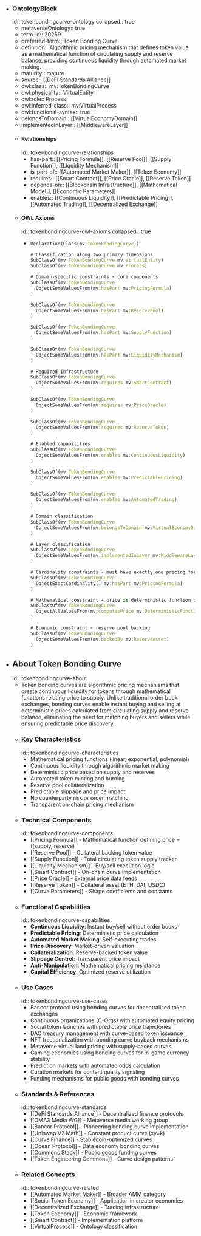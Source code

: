 - ### OntologyBlock
  id:: tokenbondingcurve-ontology
  collapsed:: true
	- metaverseOntology:: true
	- term-id:: 20269
	- preferred-term:: Token Bonding Curve
	- definition:: Algorithmic pricing mechanism that defines token value as a mathematical function of circulating supply and reserve balance, providing continuous liquidity through automated market making.
	- maturity:: mature
	- source:: [[DeFi Standards Alliance]]
	- owl:class:: mv:TokenBondingCurve
	- owl:physicality:: VirtualEntity
	- owl:role:: Process
	- owl:inferred-class:: mv:VirtualProcess
	- owl:functional-syntax:: true
	- belongsToDomain:: [[VirtualEconomyDomain]]
	- implementedInLayer:: [[MiddlewareLayer]]
	- #### Relationships
	  id:: tokenbondingcurve-relationships
		- has-part:: [[Pricing Formula]], [[Reserve Pool]], [[Supply Function]], [[Liquidity Mechanism]]
		- is-part-of:: [[Automated Market Maker]], [[Token Economy]]
		- requires:: [[Smart Contract]], [[Price Oracle]], [[Reserve Token]]
		- depends-on:: [[Blockchain Infrastructure]], [[Mathematical Model]], [[Economic Parameters]]
		- enables:: [[Continuous Liquidity]], [[Predictable Pricing]], [[Automated Trading]], [[Decentralized Exchange]]
	- #### OWL Axioms
	  id:: tokenbondingcurve-owl-axioms
	  collapsed:: true
		- ```clojure
		  Declaration(Class(mv:TokenBondingCurve))

		  # Classification along two primary dimensions
		  SubClassOf(mv:TokenBondingCurve mv:VirtualEntity)
		  SubClassOf(mv:TokenBondingCurve mv:Process)

		  # Domain-specific constraints - core components
		  SubClassOf(mv:TokenBondingCurve
		    ObjectSomeValuesFrom(mv:hasPart mv:PricingFormula)
		  )

		  SubClassOf(mv:TokenBondingCurve
		    ObjectSomeValuesFrom(mv:hasPart mv:ReservePool)
		  )

		  SubClassOf(mv:TokenBondingCurve
		    ObjectSomeValuesFrom(mv:hasPart mv:SupplyFunction)
		  )

		  SubClassOf(mv:TokenBondingCurve
		    ObjectSomeValuesFrom(mv:hasPart mv:LiquidityMechanism)
		  )

		  # Required infrastructure
		  SubClassOf(mv:TokenBondingCurve
		    ObjectSomeValuesFrom(mv:requires mv:SmartContract)
		  )

		  SubClassOf(mv:TokenBondingCurve
		    ObjectSomeValuesFrom(mv:requires mv:PriceOracle)
		  )

		  SubClassOf(mv:TokenBondingCurve
		    ObjectSomeValuesFrom(mv:requires mv:ReserveToken)
		  )

		  # Enabled capabilities
		  SubClassOf(mv:TokenBondingCurve
		    ObjectSomeValuesFrom(mv:enables mv:ContinuousLiquidity)
		  )

		  SubClassOf(mv:TokenBondingCurve
		    ObjectSomeValuesFrom(mv:enables mv:PredictablePricing)
		  )

		  SubClassOf(mv:TokenBondingCurve
		    ObjectSomeValuesFrom(mv:enables mv:AutomatedTrading)
		  )

		  # Domain classification
		  SubClassOf(mv:TokenBondingCurve
		    ObjectSomeValuesFrom(mv:belongsToDomain mv:VirtualEconomyDomain)
		  )

		  # Layer classification
		  SubClassOf(mv:TokenBondingCurve
		    ObjectSomeValuesFrom(mv:implementedInLayer mv:MiddlewareLayer)
		  )

		  # Cardinality constraints - must have exactly one pricing formula
		  SubClassOf(mv:TokenBondingCurve
		    ObjectExactCardinality(1 mv:hasPart mv:PricingFormula)
		  )

		  # Mathematical constraint - price is deterministic function of supply
		  SubClassOf(mv:TokenBondingCurve
		    ObjectAllValuesFrom(mv:computesPrice mv:DeterministicFunction)
		  )

		  # Economic constraint - reserve pool backing
		  SubClassOf(mv:TokenBondingCurve
		    ObjectSomeValuesFrom(mv:backedBy mv:ReserveAsset)
		  )
		  ```
- ## About Token Bonding Curve
  id:: tokenbondingcurve-about
	- Token bonding curves are algorithmic pricing mechanisms that create continuous liquidity for tokens through mathematical functions relating price to supply. Unlike traditional order book exchanges, bonding curves enable instant buying and selling at deterministic prices calculated from circulating supply and reserve balance, eliminating the need for matching buyers and sellers while ensuring predictable price discovery.
	- ### Key Characteristics
	  id:: tokenbondingcurve-characteristics
		- Mathematical pricing functions (linear, exponential, polynomial)
		- Continuous liquidity through algorithmic market making
		- Deterministic price based on supply and reserves
		- Automated token minting and burning
		- Reserve pool collateralization
		- Predictable slippage and price impact
		- No counterparty risk or order matching
		- Transparent on-chain pricing mechanism
	- ### Technical Components
	  id:: tokenbondingcurve-components
		- [[Pricing Formula]] - Mathematical function defining price = f(supply, reserve)
		- [[Reserve Pool]] - Collateral backing token value
		- [[Supply Function]] - Total circulating token supply tracker
		- [[Liquidity Mechanism]] - Buy/sell execution logic
		- [[Smart Contract]] - On-chain curve implementation
		- [[Price Oracle]] - External price data feeds
		- [[Reserve Token]] - Collateral asset (ETH, DAI, USDC)
		- [[Curve Parameters]] - Shape coefficients and constants
	- ### Functional Capabilities
	  id:: tokenbondingcurve-capabilities
		- **Continuous Liquidity**: Instant buy/sell without order books
		- **Predictable Pricing**: Deterministic price calculation
		- **Automated Market Making**: Self-executing trades
		- **Price Discovery**: Market-driven valuation
		- **Collateralization**: Reserve-backed token value
		- **Slippage Control**: Transparent price impact
		- **Anti-Manipulation**: Mathematical pricing resistance
		- **Capital Efficiency**: Optimized reserve utilization
	- ### Use Cases
	  id:: tokenbondingcurve-use-cases
		- Bancor protocol using bonding curves for decentralized token exchanges
		- Continuous organizations (C-Orgs) with automated equity pricing
		- Social token launches with predictable price trajectories
		- DAO treasury management with curve-based token issuance
		- NFT fractionalization with bonding curve buyback mechanisms
		- Metaverse virtual land pricing with supply-based curves
		- Gaming economies using bonding curves for in-game currency stability
		- Prediction markets with automated odds calculation
		- Curation markets for content quality signaling
		- Funding mechanisms for public goods with bonding curves
	- ### Standards & References
	  id:: tokenbondingcurve-standards
		- [[DeFi Standards Alliance]] - Decentralized finance protocols
		- [[OMA3 Media WG]] - Metaverse media working group
		- [[Bancor Protocol]] - Pioneering bonding curve implementation
		- [[Uniswap V2 Math]] - Constant product curve (xy=k)
		- [[Curve Finance]] - Stablecoin-optimized curves
		- [[Ocean Protocol]] - Data economy bonding curves
		- [[Commons Stack]] - Public goods funding curves
		- [[Token Engineering Commons]] - Curve design patterns
	- ### Related Concepts
	  id:: tokenbondingcurve-related
		- [[Automated Market Maker]] - Broader AMM category
		- [[Social Token Economy]] - Application in creator economies
		- [[Decentralized Exchange]] - Trading infrastructure
		- [[Token Economy]] - Economic framework
		- [[Smart Contract]] - Implementation platform
		- [[VirtualProcess]] - Ontology classification
